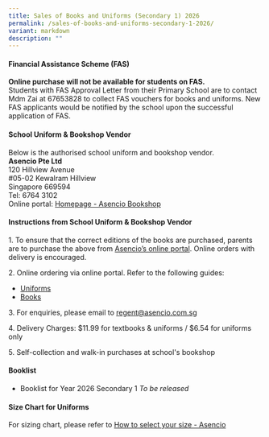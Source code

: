 ```yaml
---
title: Sales of Books and Uniforms (Secondary 1) 2026
permalink: /sales-of-books-and-uniforms-secondary-1-2026/
variant: markdown
description: ""
---
```

#### Financial Assistance Scheme (FAS)  
**Online purchase will not be available for students on FAS.**  
Students with FAS Approval Letter from their Primary School are to contact Mdm Zai at 67653828 to collect FAS vouchers for books and uniforms. New FAS applicants would be notified by the school upon the successful application of FAS.

#### School Uniform &amp; Bookshop Vendor
Below is the authorised school uniform and bookshop vendor.  
**Asencio Pte Ltd**  
120 Hillview Avenue  
#05-02 Kewalram Hillview  
Singapore 669594  
Tel: 6764 3102  
Online portal: [Homepage - Asencio Bookshop](https://asenciobookshop.sg/)

#### Instructions from School Uniform &amp; Bookshop Vendor

1\. To ensure that the correct editions of the books are purchased, parents are to purchase the above from [Asencio’s online portal](https://asenciobookshop.sg/). Online orders with delivery is encouraged.

2\. Online ordering via online portal.  Refer to the following guides:

* [Uniforms](/files/uniforms%20online%20guide.pdf)
* [Books](/files/textbooks%20online%20guide.pdf)

3\. For enquiries, please email to [regent@asencio.com.sg](mailto:regent@asencio.com.sg)

4\. Delivery Charges: $11.99 for textbooks & uniforms / $6.54 for uniforms only

5\. Self-collection and walk-in purchases at school's bookshop

#### Booklist
* Booklist for Year 2026 Secondary 1 _To be released_

#### Size Chart for Uniforms
For sizing chart, please refer to [How to select your size - Asencio](https://asenciobookshop.sg/how-to-select-your-size/)